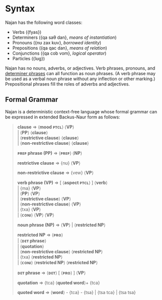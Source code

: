 # Syntax

Najan has the following word classes:

- Verbs ({fyas})
- Determiners ({qa saθ dan}, _means of instantiation_)
- Pronouns ({nʊ zax kʊv}, _borrowed identity_)
- Prepositions ({qa qac dan}, _means of relation_)
- Conjunctions ({qa cob vom}, _logical operator_)
- Particles ({lʊg})

Najan has no nouns, adverbs, or adjectives. Verb phrases, pronouns, and
[determiner phrases](./determiner-phrases.md) can all function as noun phrases.
(A verb phrase may be used as a verbal noun phrase without any inflection or
other marking.) Prepositional phrases fill the roles of adverbs and adjectives.

## Formal Grammar

Najan is a deterministic context-free language whose formal grammar can be
expressed in extended Backus-Naur form as follows:

<!-- prettier-ignore -->
> <lhs>**clause** ⇒</lhs> ⟨**mood ᴘᴛᴄʟ**⟩ ⟨**VP**⟩
> <br>
> <lhs>|</lhs> ⟨**PP**⟩ ⟨**clause**⟩
> <br>
> <lhs>|</lhs> ⟨**restrictive clause**⟩ ⟨**clause**⟩
> <br>
> <lhs>|</lhs> ⟨**non-restrictive clause**⟩ ⟨**clause**⟩
>
> <lhs>**ᴘʀᴇᴘ phrase (PP)** ⇒</lhs> ⟨**ᴘʀᴇᴘ**⟩ ⟨**NP**⟩
>
> <lhs>**restrictive clause** ⇒</lhs> {nʊ} ⟨**VP**⟩
>
> <lhs>**non-restrictive clause** ⇒</lhs> {vew} ⟨**VP**⟩
>
> <lhs>**verb phrase (VP)** ⇒</lhs> [ ⟨**aspect ᴘᴛᴄʟ**⟩ ] ⟨**verb**⟩
> <br>
> <lhs>|</lhs> {ma} ⟨**VP**⟩
> <br>
> <lhs>|</lhs> ⟨**PP**⟩ ⟨**VP**⟩
> <br>
> <lhs>|</lhs> ⟨**restrictive clause**⟩ ⟨**VP**⟩
> <br>
> <lhs>|</lhs> ⟨**non-restrictive clause**⟩ ⟨**VP**⟩
> <br>
> <lhs>|</lhs> {txa} ⟨**VP**⟩
> <br>
> <lhs>|</lhs> ⟨**ᴄᴏɴᴊ**⟩ ⟨**VP**⟩ ⟨**VP**⟩
>
> <lhs>**noun phrase (NP)** ⇒</lhs> ⟨**VP**⟩ | ⟨**restricted NP**⟩
>
> <lhs>**restricted NP** ⇒</lhs> ⟨**ᴘʀᴏ**⟩
> <br>
> <lhs>|</lhs> ⟨**ᴅᴇᴛ phrase**⟩
> <br>
> <lhs>|</lhs> ⟨**quotation**⟩
> <br>
> <lhs>|</lhs> ⟨**non-restrictive clause**⟩ ⟨**restricted NP**⟩
> <br>
> <lhs>|</lhs> {txa} ⟨**restricted NP**⟩
> <br>
> <lhs>|</lhs> ⟨**ᴄᴏɴᴊ**⟩ ⟨**restricted NP**⟩ ⟨**restricted NP**⟩
>
> <lhs>**ᴅᴇᴛ phrase** ⇒</lhs> ⟨**ᴅᴇᴛ**⟩ [ ⟨**ᴘʀᴏ**⟩ ] ⟨**VP**⟩
>
> <lhs>**quotation** ⇒</lhs> {tca} ⟨**quoted word**⟩+ {tca}
>
> <lhs>**quoted word** ⇒</lhs> ⟨**word**⟩ - {tca} - {tsa} | {tsa tca} | {tsa tsa}
